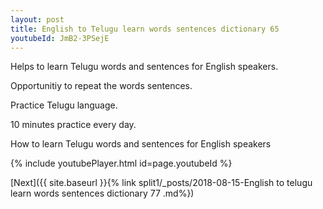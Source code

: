 ```yaml
---
layout: post
title: English to Telugu learn words sentences dictionary 65 
youtubeId: JmB2-3PSejE
---
```

 
 
Helps to learn Telugu words and sentences for English speakers.

Opportunitiy to repeat the words sentences. 

Practice Telugu language. 
 
10 minutes practice every day. 
 
How to learn Telugu words and sentences for English speakers 
 
{% include youtubePlayer.html id=page.youtubeId %}
 
 
[Next]({{ site.baseurl }}{% link  split1/_posts/2018-08-15-English to telugu learn words sentences dictionary 77 .md%})
 
